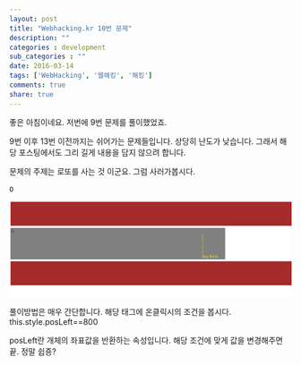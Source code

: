 ```yaml
---
layout: post
title: "Webhacking.kr 10번 문제"
description: ""
categories : development
sub_categories : ""
date: 2016-03-14
tags: ['WebHacking', '웹해킹', '해킹']
comments: true
share: true
---
```


좋은 아침이네요. 저번에 9번 문제를 풀이했었죠.

9번 이후 13번 이전까지는 쉬어가는 문제들입니다. 상당히 난도가 낮습니다. 그래서 해당 포스팅에서도 그리 길게 내용을 담지 않으려 합니다.

문제의 주제는 로또를 사는 것 이군요. 그럼 사러가봅시다.

  

    O

  

![](/assets/images/posts/521/264D384556E6155C0E0C45.PNG)

풀이방법은 매우 간단합니다. 해당 태그에 온클릭시의 조건을 봅시다. this.style.posLeft==800

posLeft란 개체의 좌표값을 반환하는 속성입니다. 해당 조건에 맞게 값을 변경해주면 끝. 정말 쉽죵?

  

  

  


